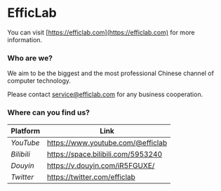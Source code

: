 # EfficLab

You can visit [https://efficlab.com](https://efficlab.com) for more information.

### Who are we?

We aim to be the biggest and the most professional Chinese channel of computer technology.

Please contact service@efficlab.com for any business cooperation.

### Where can you find us?

| Platform    | Link |
| -------- | ------- |
| *YouTube*  | https://www.youtube.com/@efficlab   |
| *Bilibili* | https://space.bilibili.com/5953240     |
| *Douyin*    | https://v.douyin.com/iR5FGUXE/  |
| *Twitter*    | https://twitter.com/efficlab  |

